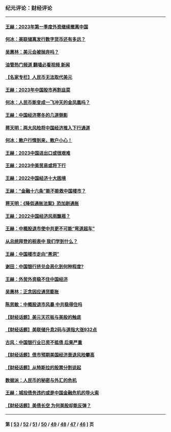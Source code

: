 ### 纪元评论：财经评论
---
#### [王赫：2023年第一季度外资继续撤离中国](../../pages/nsc1026/n13988870.md?05270330) 
#### [何冰：美联储离发行数字货币还有多远？](../../pages/nsc1026/n13986109.md?05270330) 
#### [吴惠林：美元会被抛弃吗？](../../pages/nsc1026/n13984087.md?05270330) 
#### [油管热门频道 翻墙必看视频 新闻](ok?05270330)
#### [【名家专栏】人民币无法取代美元](../../pages/nsc1026/n13974270.md?05270330) 
#### [王赫：2023年中国股市再割韭菜](../../pages/nsc1026/n13965334.md?05270330) 
#### [何冰：人民币能变成一飞冲天的金凤凰吗？](../../pages/nsc1026/n13964999.md?05270330) 
#### [王赫：中国经济寒冬的几道侧影](../../pages/nsc1026/n13932953.md?05270330) 
#### [蒋天明：两大风险将中国经济推入下行通道](../../pages/nsc1026/n13929820.md?05270330) 
#### [何冰：散户行情到来，散户小心！](../../pages/nsc1026/n13928308.md?05270330) 
#### [王赫：2023中国进出口或很艰难](../../pages/nsc1026/n13911515.md?05270330) 
#### [王赫：2023中美贸易或将下行](../../pages/nsc1026/n13899005.md?05270330) 
#### [王赫：2022中国经济十大困境](../../pages/nsc1026/n13883766.md?05270330) 
#### [王赫：“金融十六条”能不能救中国楼市？](../../pages/nsc1026/n13868431.md?05270330) 
#### [蒋天明：《降低通胀法案》恐加剧通胀](../../pages/nsc1026/n13806996.md?05270330) 
#### [王赫：2022中国经济风雨飘摇？](../../pages/nsc1026/n13803207.md?05270330) 
#### [王赫：中概股退市使中共更不可能“弯道超车”](../../pages/nsc1026/n13802858.md?05270330) 
#### [从总统拜登的税表中 我们学到什么？](../../pages/nsc1026/n13773081.md?05270330) 
#### [王赫：中国楼市走向“黑洞”](../../pages/nsc1026/n13770647.md?05270330) 
#### [谢田：中国银行挤兑会恶化到何种程度?](../../pages/nsc1026/n13766965.md?05270330) 
#### [王赫：外贸外资稳不住中国经济](../../pages/nsc1026/n13753933.md?05270330) 
#### [吴惠林：正念因应通货膨胀](../../pages/nsc1026/n13750350.md?05270330) 
#### [陈思敏：中概股退市风暴 中共稳得住吗](../../pages/nsc1026/n13738978.md?05270330) 
#### [【财经话题】美元天花板与美股的触底](../../pages/nsc1026/n13736495.md?05270330) 
#### [【财经话题】美联储升息2码与道指大涨932点](../../pages/nsc1026/n13727377.md?05270330) 
#### [古风：中国银行业已资不抵债 后果严重](../../pages/nsc1026/n13726111.md?05270330) 
#### [【财经话题】债市预期美国经济衰退风险攀高](../../pages/nsc1026/n13698043.md?05270330) 
#### [【财经话题】从特斯拉的股票分割说起](../../pages/nsc1026/n13679733.md?05270330) 
#### [数据派：人民币的秘密与外汇的危机](../../pages/nsc1026/n13667092.md?05270330) 
#### [王赫：城投债务违约或是中国金融危机的导火索](../../pages/nsc1026/n13665322.md?05270330) 
#### [【财经话题】美债长空 为何美股却能反弹？](../../pages/nsc1026/n13665895.md?05270330) 

---
#### 第 [ [53](./53.md?05270330) / [52](./52.md?05270330) / [51](./51.md?05270330) / [50](./50.md?05270330) / [49](./49.md?05270330) / [48](./48.md?05270330) / [47](./47.md?05270330) / [46](./46.md?05270330) ] 页
